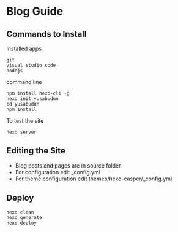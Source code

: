 
# Blog Guide

## Commands to Install

Installed apps
```
git
visual studio code
nodejs
```

command line
```
npm install hexo-cli -g
hexo init yusabudun
cd yusabudun
npm install
```
To test the site
```
hexo server
```

## Editing the Site

- Blog posts and pages are in source folder
- For configuration edit _config.yml
- For theme configuration edit themes/hexo-casper/_config.yml

## Deploy
```
hexo clean
hexo generate
hexo deploy
```